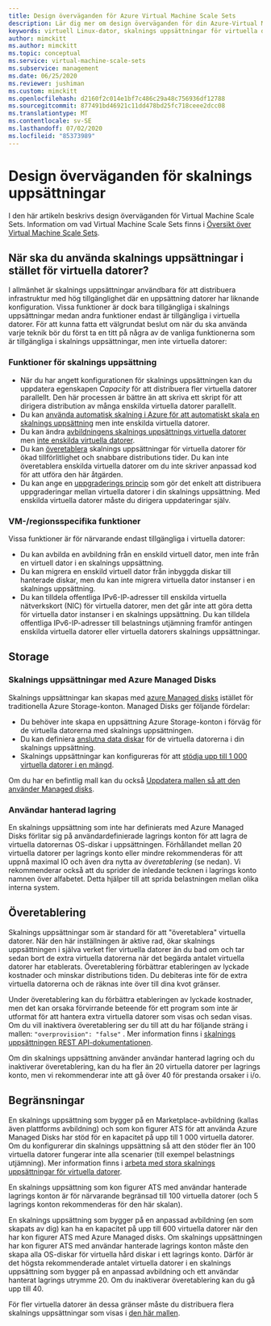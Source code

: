 ```yaml
---
title: Design överväganden för Azure Virtual Machine Scale Sets
description: Lär dig mer om design överväganden för din Azure-Virtual Machine Scale Sets. Jämför skalnings uppsättnings funktioner med VM-funktioner.
keywords: virtuell Linux-dator, skalnings uppsättningar för virtuella datorer
author: mimckitt
ms.author: mimckitt
ms.topic: conceptual
ms.service: virtual-machine-scale-sets
ms.subservice: management
ms.date: 06/25/2020
ms.reviewer: jushiman
ms.custom: mimckitt
ms.openlocfilehash: d2160f2c014e1bf7c486c29a48c756936df12788
ms.sourcegitcommit: 877491bd46921c11dd478bd25fc718ceee2dcc08
ms.translationtype: MT
ms.contentlocale: sv-SE
ms.lasthandoff: 07/02/2020
ms.locfileid: "85373989"
---
```

# <a name="design-considerations-for-scale-sets"></a>Design överväganden för skalnings uppsättningar
I den här artikeln beskrivs design överväganden för Virtual Machine Scale Sets. Information om vad Virtual Machine Scale Sets finns i [Översikt över Virtual Machine Scale Sets](virtual-machine-scale-sets-overview.md).

## <a name="when-to-use-scale-sets-instead-of-virtual-machines"></a>När ska du använda skalnings uppsättningar i stället för virtuella datorer?
I allmänhet är skalnings uppsättningar användbara för att distribuera infrastruktur med hög tillgänglighet där en uppsättning datorer har liknande konfiguration. Vissa funktioner är dock bara tillgängliga i skalnings uppsättningar medan andra funktioner endast är tillgängliga i virtuella datorer. För att kunna fatta ett välgrundat beslut om när du ska använda varje teknik bör du först ta en titt på några av de vanliga funktionerna som är tillgängliga i skalnings uppsättningar, men inte virtuella datorer:

### <a name="scale-set-specific-features"></a>Funktioner för skalnings uppsättning

- När du har angett konfigurationen för skalnings uppsättningen kan du uppdatera egenskapen *Capacity* för att distribuera fler virtuella datorer parallellt. Den här processen är bättre än att skriva ett skript för att dirigera distribution av många enskilda virtuella datorer parallellt.
- Du kan [använda automatisk skalning i Azure för att automatiskt skala en skalnings uppsättning](./virtual-machine-scale-sets-autoscale-overview.md) men inte enskilda virtuella datorer.
- Du kan ändra [avbildningens skalnings uppsättnings virtuella datorer](https://docs.microsoft.com/rest/api/compute/virtualmachinescalesets/reimage) men [inte enskilda virtuella datorer](https://docs.microsoft.com/rest/api/compute/virtualmachines).
- Du kan [överetablera](https://docs.microsoft.com/azure/virtual-machine-scale-sets/virtual-machine-scale-sets-design-overview#overprovisioning) skalnings uppsättningar för virtuella datorer för ökad tillförlitlighet och snabbare distributions tider. Du kan inte överetablera enskilda virtuella datorer om du inte skriver anpassad kod för att utföra den här åtgärden.
- Du kan ange en [uppgraderings princip](./virtual-machine-scale-sets-upgrade-scale-set.md) som gör det enkelt att distribuera uppgraderingar mellan virtuella datorer i din skalnings uppsättning. Med enskilda virtuella datorer måste du dirigera uppdateringar själv.

### <a name="vm-specific-features"></a>VM-/regionsspecifika funktioner

Vissa funktioner är för närvarande endast tillgängliga i virtuella datorer:

- Du kan avbilda en avbildning från en enskild virtuell dator, men inte från en virtuell dator i en skalnings uppsättning.
- Du kan migrera en enskild virtuell dator från inbyggda diskar till hanterade diskar, men du kan inte migrera virtuella dator instanser i en skalnings uppsättning.
- Du kan tilldela offentliga IPv6-IP-adresser till enskilda virtuella nätverkskort (NIC) för virtuella datorer, men det går inte att göra detta för virtuella dator instanser i en skalnings uppsättning. Du kan tilldela offentliga IPv6-IP-adresser till belastnings utjämning framför antingen enskilda virtuella datorer eller virtuella datorers skalnings uppsättningar.

## <a name="storage"></a>Storage

### <a name="scale-sets-with-azure-managed-disks"></a>Skalnings uppsättningar med Azure Managed Disks
Skalnings uppsättningar kan skapas med [azure Managed disks](../virtual-machines/windows/managed-disks-overview.md) istället för traditionella Azure Storage-konton. Managed Disks ger följande fördelar:
- Du behöver inte skapa en uppsättning Azure Storage-konton i förväg för de virtuella datorerna med skalnings uppsättningen.
- Du kan definiera [anslutna data diskar](virtual-machine-scale-sets-attached-disks.md) för de virtuella datorerna i din skalnings uppsättning.
- Skalnings uppsättningar kan konfigureras för att [stödja upp till 1 000 virtuella datorer i en mängd](virtual-machine-scale-sets-placement-groups.md). 

Om du har en befintlig mall kan du också [Uppdatera mallen så att den använder Managed disks](virtual-machine-scale-sets-convert-template-to-md.md).

### <a name="user-managed-storage"></a>Användar hanterad lagring
En skalnings uppsättning som inte har definierats med Azure Managed Disks förlitar sig på användardefinierade lagrings konton för att lagra de virtuella datorernas OS-diskar i uppsättningen. Förhållandet mellan 20 virtuella datorer per lagrings konto eller mindre rekommenderas för att uppnå maximal IO och även dra nytta av _överetablering_ (se nedan). Vi rekommenderar också att du sprider de inledande tecknen i lagrings konto namnen över alfabetet. Detta hjälper till att sprida belastningen mellan olika interna system. 


## <a name="overprovisioning"></a>Överetablering
Skalnings uppsättningar som är standard för att "överetablera" virtuella datorer. När den här inställningen är aktive rad, ökar skalnings uppsättningen i själva verket fler virtuella datorer än du bad om och tar sedan bort de extra virtuella datorerna när det begärda antalet virtuella datorer har etablerats. Överetablering förbättrar etableringen av lyckade kostnader och minskar distributions tiden. Du debiteras inte för de extra virtuella datorerna och de räknas inte över till dina kvot gränser.

Under överetablering kan du förbättra etableringen av lyckade kostnader, men det kan orsaka förvirrande beteende för ett program som inte är utformat för att hantera extra virtuella datorer som visas och sedan visas. Om du vill inaktivera överetablering ser du till att du har följande sträng i mallen: `"overprovision": "false"` . Mer information finns i [skalnings uppsättningen REST API-dokumentationen](/rest/api/virtualmachinescalesets/create-or-update-a-set).

Om din skalnings uppsättning använder användar hanterad lagring och du inaktiverar överetablering, kan du ha fler än 20 virtuella datorer per lagrings konto, men vi rekommenderar inte att gå över 40 för prestanda orsaker i i/o. 

## <a name="limits"></a>Begränsningar
En skalnings uppsättning som bygger på en Marketplace-avbildning (kallas även plattforms avbildning) och som kon figurer ATS för att använda Azure Managed Disks har stöd för en kapacitet på upp till 1 000 virtuella datorer. Om du konfigurerar din skalnings uppsättning så att den stöder fler än 100 virtuella datorer fungerar inte alla scenarier (till exempel belastnings utjämning). Mer information finns i [arbeta med stora skalnings uppsättningar för virtuella datorer](virtual-machine-scale-sets-placement-groups.md). 

En skalnings uppsättning som kon figurer ATS med användar hanterade lagrings konton är för närvarande begränsad till 100 virtuella datorer (och 5 lagrings konton rekommenderas för den här skalan).

En skalnings uppsättning som bygger på en anpassad avbildning (en som skapats av dig) kan ha en kapacitet på upp till 600 virtuella datorer när den har kon figurer ATS med Azure Managed disks. Om skalnings uppsättningen har kon figurer ATS med användar hanterade lagrings konton måste den skapa alla OS-diskar för virtuella hård diskar i ett lagrings konto. Därför är det högsta rekommenderade antalet virtuella datorer i en skalnings uppsättning som bygger på en anpassad avbildning och ett användar hanterat lagrings utrymme 20. Om du inaktiverar överetablering kan du gå upp till 40.

För fler virtuella datorer än dessa gränser måste du distribuera flera skalnings uppsättningar som visas i [den här mallen](https://github.com/Azure/azure-quickstart-templates/tree/master/301-custom-images-at-scale).

